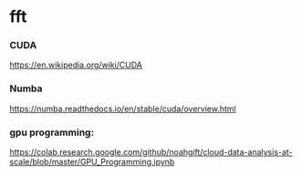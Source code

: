 # fft


### CUDA

https://en.wikipedia.org/wiki/CUDA

### Numba

https://numba.readthedocs.io/en/stable/cuda/overview.html

### gpu programming:


https://colab.research.google.com/github/noahgift/cloud-data-analysis-at-scale/blob/master/GPU_Programming.ipynb
